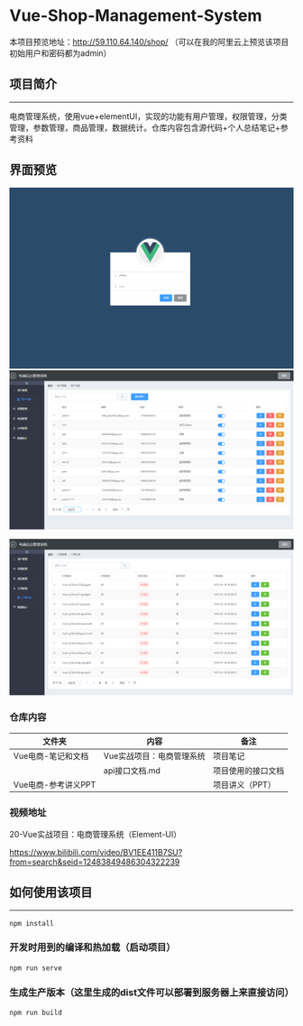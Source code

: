 # Vue-Shop-Management-System

本项目预览地址：http://59.110.64.140/shop/
（可以在我的阿里云上预览该项目 初始用户和密码都为admin）

## 项目简介

***

电商管理系统，使用vue+elementUI，实现的功能有用户管理，权限管理，分类管理，参数管理，商品管理，数据统计。仓库内容包含源代码+个人总结笔记+参考资料

## 界面预览

<img src="README.assets/image-20200812210950450.png" alt="image-20200812210950450" style="zoom:80%;" />

<img src="README.assets/image-20200812211017715.png" alt="image-20200812211017715" style="zoom:80%;" />

![image-20200812211124224](README.assets/image-20200812211124224.png)

### 仓库内容

| 文件夹              | 内容                      | 备注               |
| ------------------- | ------------------------- | ------------------ |
| Vue电商-笔记和文档  | Vue实战项目：电商管理系统 | 项目笔记           |
|                     | api接口文档.md            | 项目使用的接口文档 |
| Vue电商-参考讲义PPT |                           | 项目讲义（PPT）    |

### 视频地址

20-Vue实战项目：电商管理系统（Element-UI）

https://www.bilibili.com/video/BV1EE411B7SU?from=search&seid=12483849486304322239

## 如何使用该项目

***

```
npm install
```

### 开发时用到的编译和热加载（启动项目）

```
npm run serve
```

### 生成生产版本（这里生成的dist文件可以部署到服务器上来直接访问）
```
npm run build
```
